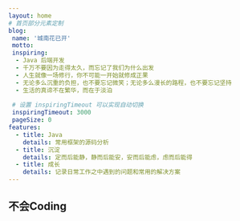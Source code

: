 ```yaml
---
layout: home
# 首页部分元素定制
blog:
 name: '城南花已开'
 motto: 
 inspiring:
  - Java 后端开发
  - 千万不要因为走得太久，而忘记了我们为什么出发
  - 人生就像一场修行，你不可能一开始就修成正果
  - 无论多么沉重的负担，也不要忘记微笑；无论多么漫长的路程，也不要忘记坚持
  - 生活的真谛不在繁华，而在于淡泊
 
 # 设置 inspiringTimeout 可以实现自动切换
 inspiringTimeout: 3000
 pageSize: 0
features:
  - title: Java
    details: 常用框架的源码分析
  - title: 沉淀
    details: 定而后能静，静而后能安，安而后能虑，虑而后能得
  - title: 成长
    details: 记录日常工作之中遇到的问题和常用的解决方案
---
```

## 不会Coding
